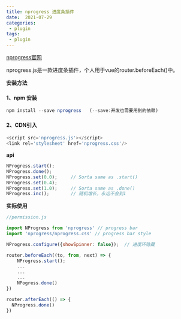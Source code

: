 ```yaml
---
title: nprogress 进度条插件
date:  2021-07-29
categories:
 - plugin
tags:   
 - plugin
---
```


 [nprogress官网](https://madewith.cn/23)

nprogress.js是一款进度条插件，个人用于vue的router.beforeEach()中。

**安装方法**

#### 1、npm 安装
```javascript
npm install --save nprogress   (--save:开发也需要用到的依赖)
```
#### 2、CDN引入
```typescript
<script src='nprogress.js'></script>
<link rel='stylesheet' href='nprogress.css'/>
```

**api**

```javascript
NProgress.start();
NProgress.done();
NProgress.set(0.0);     // Sorta same as .start()
NProgress.set(0.4);
NProgress.set(1.0);     // Sorta same as .done()
NProgress.inc(); 		// 随机增长，永远不会到1
```
**实际使用**

```javascript
//permission.js

import NProgress from 'nprogress' // progress bar
import 'nprogress/nprogress.css' // progress bar style

NProgress.configure({showSpinner: false}); 	// 进度环隐藏

router.beforeEach((to, from, next) => {
	NProgress.start();
	...
	...
	...
	NPogress.done()
})

router.afterEach(() => {
  NProgress.done()
})

```
